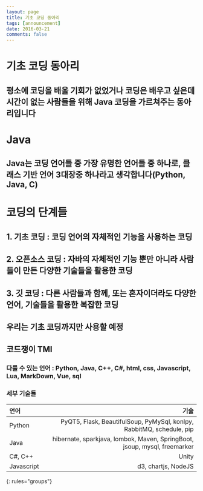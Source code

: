 ```yaml
---
layout: page
title: 기초 코딩 동아리
tags: [announcement]
date: 2016-03-21
comments: false
---
```

    
# 기초 코딩 동아리
## 평소에 코딩을 배울 기회가 없었거나 코딩은 배우고 싶은데 시간이 없는 사람들을 위해 Java 코딩을 가르쳐주는 동아리입니다

# Java
## Java는 코딩 언어들 중 가장 유명한 언어들 중 하나로, 클래스 기반 언어 3대장중 하나라고 생각합니다(Python, Java, C)

# 코딩의 단계들
## 1. 기초 코딩 : 코딩 언어의 자체적인 기능을 사용하는 코딩
## 2. 오픈소스 코딩 : 자바의 자체적인 기능 뿐만 아니라 사람들이 만든 다양한 기술들을 활용한 코딩
## 3. 깃 코딩 : 다른 사람들과 함께, 또는 혼자이더라도 다양한 언어, 기술들을 활용한 복잡한 코딩
## 우리는 기초 코딩까지만 사용할 예정

## 코드쟁이 TMI
### 다룰 수 있는 언어 : Python, Java, C++, C#, html, css, Javascript, Lua, MarkDown, Vue, sql
### 세부 기술들
| 언어 | 기술 |
|:--------|--------:|
| Python | PyQT5, Flask, BeautifulSoup, PyMySql, konlpy, RabbitMQ, schedule, pip |
| Java | hibernate, sparkjava, lombok, Maven, SpringBoot, jsoup, mysql, freemarker |
| C#, C++ | Unity |
| Javascript | d3, chartjs, NodeJS |
{: rules="groups"}
